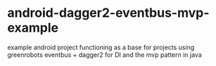 # android-dagger2-eventbus-mvp-example
example android project functioning as a base for projects using greenrobots eventbus + dagger2 for DI and the mvp pattern in java
